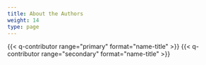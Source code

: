 ```yaml
---
title: About the Authors
weight: 14
type: page
---
```


{{< q-contributor range="primary" format="name-title" >}}
{{< q-contributor range="secondary" format="name-title" >}}
